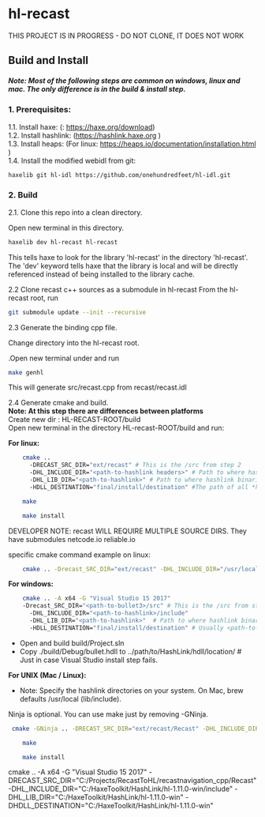 # hl-recast

THIS PROJECT IS IN PROGRESS - DO NOT CLONE, IT DOES NOT WORK


## Build and Install
##### Note: Most of the following steps are common on windows, linux and mac. The only difference is in the build & install step.

### 1. Prerequisites:
1.1. Install haxe: (: https://haxe.org/download)  
1.2. Install hashlink: (https://hashlink.haxe.org )  
1.3. Install heaps: (For linux: https://heaps.io/documentation/installation.html )  
1.4. Install the modified webidl from git:   
```sh
haxelib git hl-idl https://github.com/onehundredfeet/hl-idl.git
```

### 2. Build

2.1. Clone this repo into a clean directory.

Open new terminal in this directory.  
```sh
haxelib dev hl-recast hl-recast
```

This tells haxe to look for the library 'hl-recast' in the directory 'hl-recast'.  The 'dev' keyword tells haxe that the library is local and will be directly referenced instead of being installed to the library cache.

2.2 Clone recast c++ sources as a submodule in hl-recast
From the hl-recast root, run

```sh
git submodule update --init --recursive
```

2.3 Generate the binding cpp file.

Change directory into the hl-recast root.

.Open new terminal under and run 
```sh
make genhl
```

This will generate src/recast.cpp from recast/recast.idl


2.4 Generate cmake and build.  
**Note: At this step there are differences between platforms**  
    Create new dir : HL-RECAST-ROOT/build  
    Open new terminal in the directory HL-recast-ROOT/build and run:  

**For linux:**  
```sh
    cmake ..
      -DRECAST_SRC_DIR="ext/recast" # This is the /src from step 2
      -DHL_INCLUDE_DIR="<path-to-hashlink headers>" # Path to where hashlink headers (hl.h, ...) are located. Usually under ...hashlink-x.xx/src 
      -DHL_LIB_DIR="<path-to-hashlink>" # Path to where hashlink binaries (libhl.so, ...) are located. Usually ...hashlink-x.xx
      -HDLL_DESTINATION="final/install/destination" #The path of all *hdll binaries, usually this is 'usr/lib' or 'usr/local/lib'
```
```sh
    make
```
```sh
    make install
```

DEVELOPER NOTE: recast WILL REQUIRE MULTIPLE SOURCE DIRS.
They have submodules netcode.io reliable.io

specific cmake command example on linux:  
```sh
    cmake .. -Drecast_SRC_DIR="ext/recast" -DHL_INCLUDE_DIR="/usr/local/include" -DHL_LIB_DIR="/usr/local/lib" -DHDLL_DESTINATION="/usr/local/lib"
   ```

**For windows:**  

```sh
    cmake .. -A x64 -G "Visual Studio 15 2017" 
    -Drecast_SRC_DIR="<path-to-bullet3>/src" # This is the /src from step 2
      -DHL_INCLUDE_DIR="<path-to-hashlink>/include"
      -DHL_LIB_DIR="<path-to-hashlink>"  # Path to where hashlink binaries (libhl.lib, ...) are located
      -HDLL_DESTINATION="final/install/destination" # Usually <path-to-hashlink>
```

* Open and build build/Project.sln  
* Copy ./build/Debug/bullet.hdll to ../path/to/HashLink/hdll/location/ # Just in case Visual Studio install step fails.  

**For UNIX (Mac / Linux):**  
* Note: Specify the hashlink directories on your system.  On Mac, brew defaults /usr/local (lib/include).

Ninja is optional.  You can use make just by removing -GNinja.

```sh
 cmake -GNinja .. -DRECAST_SRC_DIR="ext/recast/Recast" -DHL_INCLUDE_DIR="/usr/local/include" -DHL_LIB_DIR="/usr/local/lib" -DDETOUR_SRC_DIR="ext/recast/Detour" -DHDLL_DESTINATION="/usr/local/lib"
```
```sh
    make
```
```sh
    make install
```


cmake .. -A x64 -G "Visual Studio 15 2017" -DRECAST_SRC_DIR="C:/Projects/RecastToHL/recastnavigation_cpp/Recast" -DHL_INCLUDE_DIR="C:/HaxeToolkit/HashLink/hl-1.11.0-win/include" -DHL_LIB_DIR="C:/HaxeToolkit/HashLink/hl-1.11.0-win" -DHDLL_DESTINATION="C:/HaxeToolkit/HashLink/hl-1.11.0-win"